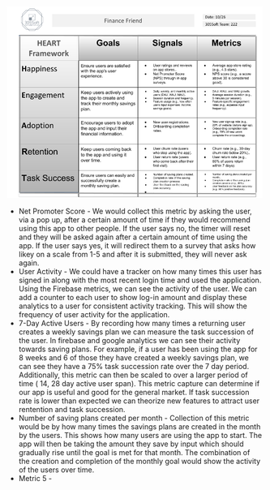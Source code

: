 ![Heart Framework](HEART_Framework.png)

*  Net Promoter Score - We would collect this metric by asking the user, via a pop up, after a certain amount of time if they would recommend using this app to other people. If the user says no, the timer will reset and they will be asked again after a certain amount of time using the app. If the user says yes, it will redirect them to a survey that asks how likey on a scale from 1-5 and after it is submitted, they will never ask again.
* User Activity - We could have a tracker on how many times this user has signed in along with the most recent login time and used the application. Using the Firebase metrics, we can see the activity of the user. We can add a counter to each user to show log-in amount and display these analytics to a user for consistent activity tracking. This will show the frequency of user activity for the application.  
* 7-Day Active Users - By recording how many times a returning user creates a weekly savings plan we can measure the task succession of the user. In firebase and google analytics we can see their activity towards saving plans. For example, if a user has been using the app for 8 weeks and 6 of those they have created a weekly savings plan, we can see they have a 75% task succession rate over the 7 day period. Additionally, this metric can then be scaled to over a larger period of time ( 14, 28 day active user span). This metric capture can determine if our app is useful and good for the general market. If task succession rate is lower than expected we can theorize new features to attract user rentention and task succession.  
* Number of saving plans created per month - Collection of this metric would be by how many times the savings plans are created in the month by the users. This shows how many users are using the app to start. The app will then be taking the amount they save by input which should gradually rise until the goal is met for that month. The combination of the creation and completion of the monthly goal would show the activity of the users over time.
* Metric 5 -
